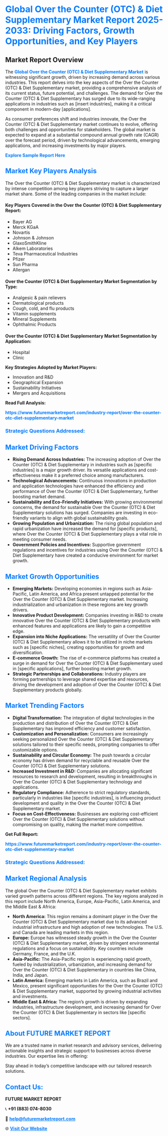 <h1 style="color: #007BFF;">Global Over the Counter (OTC) & Diet Supplementary Market Report 2025-2033: Driving Factors, Growth Opportunities, and Key Players</h1>

<section id="overview">
<h2>Market Report Overview</h2>
<p>The <a href="https://www.futuremarketreport.com/industry-report/over-the-counter-otc-diet-supplementary-market" style="color: #007BFF; text-decoration: none;"><strong>Global Over the Counter (OTC) & Diet Supplementary Market</strong></a> is witnessing significant growth, driven by increasing demand across various industries. This report delves into the key aspects of the Over the Counter (OTC) & Diet Supplementary market, providing a comprehensive analysis of its current status, future potential, and challenges. The demand for Over the Counter (OTC) & Diet Supplementary has surged due to its wide-ranging applications in industries such as [insert industries], making it a critical component in modern-day [applications].</p>
<p>As consumer preferences shift and industries innovate, the Over the Counter (OTC) & Diet Supplementary market continues to evolve, offering both challenges and opportunities for stakeholders. The global market is expected to expand at a substantial compound annual growth rate (CAGR) over the forecast period, driven by technological advancements, emerging applications, and increasing investments by major players.</p>
</section>

<section id="overview">
<p><a href="https://www.futuremarketreport.com/request-sample/reportId=41997" style="color: #007BFF; text-decoration: none;"><strong>Explore Sample Report Here</strong></a></p>
</section>

<section id="key-players">
<h2 style="color: #007BFF;">Market Key Players Analysis</h2>
<p>The Over the Counter (OTC) & Diet Supplementary market is characterized by intense competition among key players striving to capture a larger market share. Some of the leading companies in the market include:</p>
<h4>Key Players Covered in the Over the Counter (OTC) & Diet Supplementary Report:</h4>
<ul><li>Bayer AG</li><li>Merck KGaA</li><li>Novartis</li><li>Johnson &amp; Johnson</li><li>GlaxoSmithKline</li><li>Alkem Laboratories</li><li>Teva Pharmaceutical Industries</li><li>Pfizer</li><li>Sun Pharma</li><li>Allergan</li></ul>
<h4>Over the Counter (OTC) & Diet Supplementary Market Segmentation by Type:</h4>
<ul><li>Analgesic &amp; pain relievers</li><li>Dermatological products</li><li>Cough, cold, and flu products</li><li>Vitamin supplements</li><li>Mineral Supplements</li><li>Ophthalmic Products</li></ul>

<h4>Over the Counter (OTC) & Diet Supplementary Market Segmentation by Application:</h4>
<ul><li>Hospital</li><li>Clinic</li></ul>
<p><strong>Key Strategies Adopted by Market Players:</strong></p>
<ul>
<li>Innovation and R&D</li>
<li>Geographical Expansion</li>
<li>Sustainability Initiatives</li>
<li>Mergers and Acquisitions</li>
</ul>
</section>

<section>
<p><strong>Read Full Analysis: </strong></p><a href="https://www.futuremarketreport.com/industry-report/over-the-counter-otc-diet-supplementary-market" style="color: #007BFF; text-decoration: none;"><strong>https://www.futuremarketreport.com/industry-report/over-the-counter-otc-diet-supplementary-market</strong></a>
<h3 style="color: #007BFF;">Strategic Questions Addressed:</h3>
</section>

<section id="driving-factors">
<h2 style="color: #007BFF;">Market Driving Factors</h2>
<ul>
<li><strong>Rising Demand Across Industries:</strong> The increasing adoption of Over the Counter (OTC) & Diet Supplementary in industries such as [specific industries] is a major growth driver. Its versatile applications and cost-effectiveness make it a preferred choice among manufacturers.</li>
<li><strong>Technological Advancements:</strong> Continuous innovations in production and application technologies have enhanced the efficiency and performance of Over the Counter (OTC) & Diet Supplementary, further boosting market demand.</li>
<li><strong>Sustainability and Eco-Friendly Initiatives:</strong> With growing environmental concerns, the demand for sustainable Over the Counter (OTC) & Diet Supplementary solutions has surged. Companies are investing in eco-friendly variants to align with global sustainability goals.</li>
<li><strong>Growing Population and Urbanization:</strong> The rising global population and rapid urbanization have increased the demand for [specific products], where Over the Counter (OTC) & Diet Supplementary plays a vital role in meeting consumer needs.</li>
<li><strong>Government Policies and Incentives:</strong> Supportive government regulations and incentives for industries using Over the Counter (OTC) & Diet Supplementary have created a conducive environment for market growth.</li>
</ul>
</section>

<section id="growth-opportunities">
<h2 style="color: #007BFF;">Market Growth Opportunities</h2>
<ul>
<li><strong>Emerging Markets:</strong> Developing economies in regions such as Asia-Pacific, Latin America, and Africa present untapped potential for the Over the Counter (OTC) & Diet Supplementary market. Increasing industrialization and urbanization in these regions are key growth drivers.</li>
<li><strong>Innovative Product Development:</strong> Companies investing in R&D to create innovative Over the Counter (OTC) & Diet Supplementary products with enhanced features and applications are likely to gain a competitive edge.</li>
<li><strong>Expansion into Niche Applications:</strong> The versatility of Over the Counter (OTC) & Diet Supplementary allows it to be utilized in niche markets such as [specific niches], creating opportunities for growth and diversification.</li>
<li><strong>E-commerce Growth:</strong> The rise of e-commerce platforms has created a surge in demand for Over the Counter (OTC) & Diet Supplementary used in [specific applications], further boosting market growth.</li>
<li><strong>Strategic Partnerships and Collaborations:</strong> Industry players are forming partnerships to leverage shared expertise and resources, driving the development and adoption of Over the Counter (OTC) & Diet Supplementary products globally.</li>
</ul>
</section>

<section id="trending-factors">
<h2 style="color: #007BFF;">Market Trending Factors</h2>
<ul>
<li><strong>Digital Transformation:</strong> The integration of digital technologies in the production and distribution of Over the Counter (OTC) & Diet Supplementary has improved efficiency and customer satisfaction.</li>
<li><strong>Customization and Personalization:</strong> Consumers are increasingly seeking personalized Over the Counter (OTC) & Diet Supplementary solutions tailored to their specific needs, prompting companies to offer customizable options.</li>
<li><strong>Sustainability and Circular Economy:</strong> The push towards a circular economy has driven demand for recyclable and reusable Over the Counter (OTC) & Diet Supplementary solutions.</li>
<li><strong>Increased Investment in R&D:</strong> Companies are allocating significant resources to research and development, resulting in breakthroughs in Over the Counter (OTC) & Diet Supplementary technology and applications.</li>
<li><strong>Regulatory Compliance:</strong> Adherence to strict regulatory standards, particularly in industries like [specific industries], is influencing product development and quality in the Over the Counter (OTC) & Diet Supplementary market.</li>
<li><strong>Focus on Cost-Effectiveness:</strong> Businesses are exploring cost-efficient Over the Counter (OTC) & Diet Supplementary solutions without compromising on quality, making the market more competitive.</li>
</ul>
</section>

<section>
<p><strong>Get Full Report: </strong></p><a href="https://www.futuremarketreport.com/industry-report/over-the-counter-otc-diet-supplementary-market" style="color: #007BFF; text-decoration: none;"><strong>https://www.futuremarketreport.com/industry-report/over-the-counter-otc-diet-supplementary-market</strong></a>
<h3 style="color: #007BFF;">Strategic Questions Addressed:</h3>
</section>


<section id="regional-analysis">
<h2 style="color: #007BFF;">Market Regional Analysis</h2>
<p>The global Over the Counter (OTC) & Diet Supplementary market exhibits varied growth patterns across different regions. The key regions analyzed in this report include North America, Europe, Asia-Pacific, Latin America, and the Middle East & Africa:</p>
<ul>
<li><strong>North America:</strong> This region remains a dominant player in the Over the Counter (OTC) & Diet Supplementary market due to its advanced industrial infrastructure and high adoption of new technologies. The U.S. and Canada are leading markets in this region.</li>
<li><strong>Europe:</strong> Europe has witnessed steady growth in the Over the Counter (OTC) & Diet Supplementary market, driven by stringent environmental regulations and a focus on sustainability. Key countries include Germany, France, and the U.K.</li>
<li><strong>Asia-Pacific:</strong> The Asia-Pacific region is experiencing rapid growth, fueled by industrialization, urbanization, and increasing demand for Over the Counter (OTC) & Diet Supplementary in countries like China, India, and Japan.</li>
<li><strong>Latin America:</strong> Emerging markets in Latin America, such as Brazil and Mexico, present significant opportunities for the Over the Counter (OTC) & Diet Supplementary market, supported by growing industrial activities and investments.</li>
<li><strong>Middle East & Africa:</strong> The region’s growth is driven by expanding industries, infrastructure development, and increasing demand for Over the Counter (OTC) & Diet Supplementary in sectors like [specific sectors].</li>
</ul>
</section>

<footer>
<h2 style="color: #007BFF;">About FUTURE MARKET REPORT</h2>
<p>We are a trusted name in market research and advisory services, delivering actionable insights and strategic support to businesses across diverse industries. Our expertise lies in offering:</p>

<p>Stay ahead in today’s competitive landscape with our tailored research solutions.</p>

<h2 style="color: #007BFF;">Contact Us:</h2>
<p><strong>FUTURE MARKET REPORT</strong></p>
<p>📞 <strong>+91 (883) 074-8030</strong></p>
<p>📧 <strong><a href="mailto:help@futuremarketreport.com" style="color: #007BFF;">help@futuremarketreport.com</a></strong></p>
<p>🌐 <strong><a href="https://www.futuremarketreport.com/" style="color: #007BFF;">Visit Our Website</a></strong></p>
</footer>
